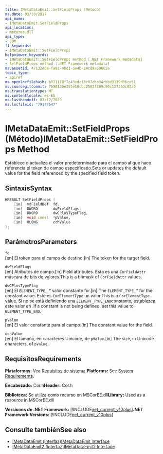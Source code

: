 ```yaml
---
title: IMetaDataEmit::SetFieldProps (Método)
ms.date: 03/30/2017
api_name:
- IMetaDataEmit.SetFieldProps
api_location:
- mscoree.dll
api_type:
- COM
f1_keywords:
- IMetaDataEmit::SetFieldProps
helpviewer_keywords:
- IMetaDataEmit::SetFieldProps method [.NET Framework metadata]
- SetFieldProps method [.NET Framework metadata]
ms.assetid: 47132dda-fa92-4bd1-ae4b-24cd9a60665a
topic_type:
- apiref
ms.openlocfilehash: b921118f7c43edef3c07cbb34cbbd9119d36ce51
ms.sourcegitcommit: 7588136e355e10cbc2582f389c90c127363c02a5
ms.translationtype: MT
ms.contentlocale: es-ES
ms.lasthandoff: 03/12/2020
ms.locfileid: "79177547"
---
```

# <a name="imetadataemitsetfieldprops-method"></a><span data-ttu-id="a51c3-102">IMetaDataEmit::SetFieldProps (Método)</span><span class="sxs-lookup"><span data-stu-id="a51c3-102">IMetaDataEmit::SetFieldProps Method</span></span>
<span data-ttu-id="a51c3-103">Establece o actualiza el valor predeterminado para el campo al que hace referencia el token de campo especificado.</span><span class="sxs-lookup"><span data-stu-id="a51c3-103">Sets or updates the default value for the field referenced by the specified field token.</span></span>  
  
## <a name="syntax"></a><span data-ttu-id="a51c3-104">Sintaxis</span><span class="sxs-lookup"><span data-stu-id="a51c3-104">Syntax</span></span>  
  
```cpp  
HRESULT SetFieldProps (  
    [in]  mdFieldDef  fd,
    [in]  DWORD       dwFieldFlags,
    [in]  DWORD       dwCPlusTypeFlag,
    [in]  void const  *pValue,
    [in]  ULONG       cchValue
);  
```  
  
## <a name="parameters"></a><span data-ttu-id="a51c3-105">Parámetros</span><span class="sxs-lookup"><span data-stu-id="a51c3-105">Parameters</span></span>  
 `fd`  
 <span data-ttu-id="a51c3-106">[en] El token para el campo de destino.</span><span class="sxs-lookup"><span data-stu-id="a51c3-106">[in] The token for the target field.</span></span>  
  
 `dwFieldFlags`  
 <span data-ttu-id="a51c3-107">[en] Atributos de campo.</span><span class="sxs-lookup"><span data-stu-id="a51c3-107">[in] Field attributes.</span></span> <span data-ttu-id="a51c3-108">Esta es una `CorFieldAttr` máscara de bits de valores.</span><span class="sxs-lookup"><span data-stu-id="a51c3-108">This is a bitmask of `CorFieldAttr` values.</span></span>  
  
 `dwCPlusTypeFlag`  
 <span data-ttu-id="a51c3-109">[en] El `ELEMENT_TYPE_` *\** valor constante for.</span><span class="sxs-lookup"><span data-stu-id="a51c3-109">[in] The `ELEMENT_TYPE_`*\** for the constant value.</span></span> <span data-ttu-id="a51c3-110">Este es `CorElementType` un valor.</span><span class="sxs-lookup"><span data-stu-id="a51c3-110">This is a `CorElementType` value.</span></span> <span data-ttu-id="a51c3-111">Si no se está definiendo una `ELEMENT_TYPE_END`constante, establezca este valor en .</span><span class="sxs-lookup"><span data-stu-id="a51c3-111">If a constant is not being defined, set this value to `ELEMENT_TYPE_END`.</span></span>  
  
 `pValue`  
 <span data-ttu-id="a51c3-112">[en] El valor constante para el campo.</span><span class="sxs-lookup"><span data-stu-id="a51c3-112">[in] The constant value for the field.</span></span>  
  
 `cchValue`  
 <span data-ttu-id="a51c3-113">[en] El tamaño, en caracteres Unicode, de `pValue`.</span><span class="sxs-lookup"><span data-stu-id="a51c3-113">[in] The size, in Unicode characters, of `pValue`.</span></span>  
  
## <a name="requirements"></a><span data-ttu-id="a51c3-114">Requisitos</span><span class="sxs-lookup"><span data-stu-id="a51c3-114">Requirements</span></span>  
 <span data-ttu-id="a51c3-115">**Plataformas:** Vea [Requisitos de sistema](../../../../docs/framework/get-started/system-requirements.md).</span><span class="sxs-lookup"><span data-stu-id="a51c3-115">**Platforms:** See [System Requirements](../../../../docs/framework/get-started/system-requirements.md).</span></span>  
  
 <span data-ttu-id="a51c3-116">**Encabezado:** Cor.h</span><span class="sxs-lookup"><span data-stu-id="a51c3-116">**Header:** Cor.h</span></span>  
  
 <span data-ttu-id="a51c3-117">**Biblioteca:** Se utiliza como recurso en MSCorEE.dll</span><span class="sxs-lookup"><span data-stu-id="a51c3-117">**Library:** Used as a resource in MSCorEE.dll</span></span>  
  
 <span data-ttu-id="a51c3-118">**Versiones de .NET Framework:** [!INCLUDE[net_current_v10plus](../../../../includes/net-current-v10plus-md.md)]</span><span class="sxs-lookup"><span data-stu-id="a51c3-118">**.NET Framework Versions:** [!INCLUDE[net_current_v10plus](../../../../includes/net-current-v10plus-md.md)]</span></span>  
  
## <a name="see-also"></a><span data-ttu-id="a51c3-119">Consulte también</span><span class="sxs-lookup"><span data-stu-id="a51c3-119">See also</span></span>

- [<span data-ttu-id="a51c3-120">IMetaDataEmit (interfaz)</span><span class="sxs-lookup"><span data-stu-id="a51c3-120">IMetaDataEmit Interface</span></span>](../../../../docs/framework/unmanaged-api/metadata/imetadataemit-interface.md)
- [<span data-ttu-id="a51c3-121">IMetaDataEmit2 (interfaz)</span><span class="sxs-lookup"><span data-stu-id="a51c3-121">IMetaDataEmit2 Interface</span></span>](../../../../docs/framework/unmanaged-api/metadata/imetadataemit2-interface.md)
